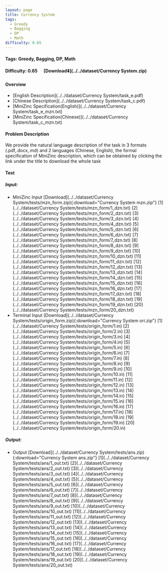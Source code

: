 ```yaml
---
layout: page
title: Currency System
tags:
  - Greedy
  - Bagging
  - DP
  - Math
difficulty: 0.65
---
```


#### Tags: Greedy, Bagging, DP, Math
#### Difficulty: 0.65 &nbsp;&nbsp;&nbsp;&nbsp; [Download⬇️](../../dataset/Currency System.zip)
#### Overview
- [English Description](../../dataset/Currency System/task_e.pdf)
- [Chinese Description](../../dataset/Currency System/task_c.pdf)
- [MiniZinc Specification(English)](../../dataset/Currency System/task_e_mzn.txt)
- [MiniZinc Specification(Chinese)](../../dataset/Currency System/task_c_mzn.txt)

#### Problem Description
We provide the natural language description of the task in 3 formats (.pdf,.docx,.md) and 2 languages (Chinese, English), the formal specification of MiniZinc description, which can be obtained by clicking the link under the title to download the whole task
#### Test
##### Input:
- MiniZinc Input [Download](../../dataset/Currency System/tests/mzn_form.zip){:download="Currency System mzn.zip"} [1](../../dataset/Currency System/tests/mzn_form/1_dzn.txt) [2](../../dataset/Currency System/tests/mzn_form/2_dzn.txt) [3](../../dataset/Currency System/tests/mzn_form/3_dzn.txt) [4](../../dataset/Currency System/tests/mzn_form/4_dzn.txt) [5](../../dataset/Currency System/tests/mzn_form/5_dzn.txt) [6](../../dataset/Currency System/tests/mzn_form/6_dzn.txt) [7](../../dataset/Currency System/tests/mzn_form/7_dzn.txt) [8](../../dataset/Currency System/tests/mzn_form/8_dzn.txt) [9](../../dataset/Currency System/tests/mzn_form/9_dzn.txt) [10](../../dataset/Currency System/tests/mzn_form/10_dzn.txt) [11](../../dataset/Currency System/tests/mzn_form/11_dzn.txt) [12](../../dataset/Currency System/tests/mzn_form/12_dzn.txt) [13](../../dataset/Currency System/tests/mzn_form/13_dzn.txt) [14](../../dataset/Currency System/tests/mzn_form/14_dzn.txt) [15](../../dataset/Currency System/tests/mzn_form/15_dzn.txt) [16](../../dataset/Currency System/tests/mzn_form/16_dzn.txt) [17](../../dataset/Currency System/tests/mzn_form/17_dzn.txt) [18](../../dataset/Currency System/tests/mzn_form/18_dzn.txt) [19](../../dataset/Currency System/tests/mzn_form/19_dzn.txt) [20](../../dataset/Currency System/tests/mzn_form/20_dzn.txt) 
- Terminal Input [Download](../../dataset/Currency System/tests/origin_form.zip){:download="Currency System ori.zip"} [1](../../dataset/Currency System/tests/origin_form/1.in) [2](../../dataset/Currency System/tests/origin_form/2.in) [3](../../dataset/Currency System/tests/origin_form/3.in) [4](../../dataset/Currency System/tests/origin_form/4.in) [5](../../dataset/Currency System/tests/origin_form/5.in) [6](../../dataset/Currency System/tests/origin_form/6.in) [7](../../dataset/Currency System/tests/origin_form/7.in) [8](../../dataset/Currency System/tests/origin_form/8.in) [9](../../dataset/Currency System/tests/origin_form/9.in) [10](../../dataset/Currency System/tests/origin_form/10.in) [11](../../dataset/Currency System/tests/origin_form/11.in) [12](../../dataset/Currency System/tests/origin_form/12.in) [13](../../dataset/Currency System/tests/origin_form/13.in) [14](../../dataset/Currency System/tests/origin_form/14.in) [15](../../dataset/Currency System/tests/origin_form/15.in) [16](../../dataset/Currency System/tests/origin_form/16.in) [17](../../dataset/Currency System/tests/origin_form/17.in) [18](../../dataset/Currency System/tests/origin_form/18.in) [19](../../dataset/Currency System/tests/origin_form/19.in) [20](../../dataset/Currency System/tests/origin_form/20.in) 

##### Output:
- Output [Download](../../dataset/Currency System/tests/ans.zip){:download="Currency System ans.zip"} [1](../../dataset/Currency System/tests/ans/1_out.txt) [2](../../dataset/Currency System/tests/ans/2_out.txt) [3](../../dataset/Currency System/tests/ans/3_out.txt) [4](../../dataset/Currency System/tests/ans/4_out.txt) [5](../../dataset/Currency System/tests/ans/5_out.txt) [6](../../dataset/Currency System/tests/ans/6_out.txt) [7](../../dataset/Currency System/tests/ans/7_out.txt) [8](../../dataset/Currency System/tests/ans/8_out.txt) [9](../../dataset/Currency System/tests/ans/9_out.txt) [10](../../dataset/Currency System/tests/ans/10_out.txt) [11](../../dataset/Currency System/tests/ans/11_out.txt) [12](../../dataset/Currency System/tests/ans/12_out.txt) [13](../../dataset/Currency System/tests/ans/13_out.txt) [14](../../dataset/Currency System/tests/ans/14_out.txt) [15](../../dataset/Currency System/tests/ans/15_out.txt) [16](../../dataset/Currency System/tests/ans/16_out.txt) [17](../../dataset/Currency System/tests/ans/17_out.txt) [18](../../dataset/Currency System/tests/ans/18_out.txt) [19](../../dataset/Currency System/tests/ans/19_out.txt) [20](../../dataset/Currency System/tests/ans/20_out.txt) 

